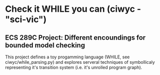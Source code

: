 Check it WHILE you can (ciwyc - "sci-vic")
==========================================
ECS 289C Project: Different encoundings for bounded model checking
------------------------------------------------------------------

This project defines a toy progamming language (WHILE, see ciwyc/while_parsing.py)
and explores serveral techniques of symbollicaly representing it's transition system
(i.e. it's unrolled program graph).
